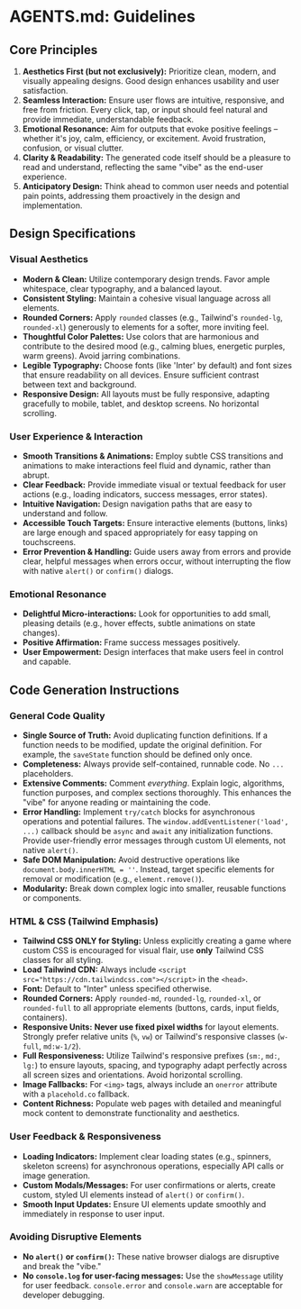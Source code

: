 # AGENTS.md: Guidelines

## Core Principles

1.  **Aesthetics First (but not exclusively):** Prioritize clean, modern, and visually appealing designs. Good design enhances usability and user satisfaction.
2.  **Seamless Interaction:** Ensure user flows are intuitive, responsive, and free from friction. Every click, tap, or input should feel natural and provide immediate, understandable feedback.
3.  **Emotional Resonance:** Aim for outputs that evoke positive feelings – whether it's joy, calm, efficiency, or excitement. Avoid frustration, confusion, or visual clutter.
4.  **Clarity & Readability:** The generated code itself should be a pleasure to read and understand, reflecting the same "vibe" as the end-user experience.
5.  **Anticipatory Design:** Think ahead to common user needs and potential pain points, addressing them proactively in the design and implementation.

## Design Specifications

### Visual Aesthetics

*   **Modern & Clean:** Utilize contemporary design trends. Favor ample whitespace, clear typography, and a balanced layout.
*   **Consistent Styling:** Maintain a cohesive visual language across all elements.
*   **Rounded Corners:** Apply `rounded` classes (e.g., Tailwind's `rounded-lg`, `rounded-xl`) generously to elements for a softer, more inviting feel.
*   **Thoughtful Color Palettes:** Use colors that are harmonious and contribute to the desired mood (e.g., calming blues, energetic purples, warm greens). Avoid jarring combinations.
*   **Legible Typography:** Choose fonts (like 'Inter' by default) and font sizes that ensure readability on all devices. Ensure sufficient contrast between text and background.
*   **Responsive Design:** All layouts must be fully responsive, adapting gracefully to mobile, tablet, and desktop screens. No horizontal scrolling.

### User Experience & Interaction

*   **Smooth Transitions & Animations:** Employ subtle CSS transitions and animations to make interactions feel fluid and dynamic, rather than abrupt.
*   **Clear Feedback:** Provide immediate visual or textual feedback for user actions (e.g., loading indicators, success messages, error states).
*   **Intuitive Navigation:** Design navigation paths that are easy to understand and follow.
*   **Accessible Touch Targets:** Ensure interactive elements (buttons, links) are large enough and spaced appropriately for easy tapping on touchscreens.
*   **Error Prevention & Handling:** Guide users away from errors and provide clear, helpful messages when errors occur, without interrupting the flow with native `alert()` or `confirm()` dialogs.

### Emotional Resonance

*   **Delightful Micro-interactions:** Look for opportunities to add small, pleasing details (e.g., hover effects, subtle animations on state changes).
*   **Positive Affirmation:** Frame success messages positively.
*   **User Empowerment:** Design interfaces that make users feel in control and capable.

## Code Generation Instructions

### General Code Quality

*   **Single Source of Truth:** Avoid duplicating function definitions. If a function needs to be modified, update the original definition. For example, the `saveState` function should be defined only once.
*   **Completeness:** Always provide self-contained, runnable code. No `...` placeholders.
*   **Extensive Comments:** Comment *everything*. Explain logic, algorithms, function purposes, and complex sections thoroughly. This enhances the "vibe" for anyone reading or maintaining the code.
*   **Error Handling:** Implement `try/catch` blocks for asynchronous operations and potential failures. The `window.addEventListener('load', ...)` callback should be `async` and `await` any initialization functions. Provide user-friendly error messages through custom UI elements, not native `alert()`.
*   **Safe DOM Manipulation:** Avoid destructive operations like `document.body.innerHTML = ''`. Instead, target specific elements for removal or modification (e.g., `element.remove()`).
*   **Modularity:** Break down complex logic into smaller, reusable functions or components.

### HTML & CSS (Tailwind Emphasis)

*   **Tailwind CSS ONLY for Styling:** Unless explicitly creating a game where custom CSS is encouraged for visual flair, use **only** Tailwind CSS classes for all styling.
*   **Load Tailwind CDN:** Always include `<script src="https://cdn.tailwindcss.com"></script>` in the `<head>`.
*   **Font:** Default to "Inter" unless specified otherwise.
*   **Rounded Corners:** Apply `rounded-md`, `rounded-lg`, `rounded-xl`, or `rounded-full` to all appropriate elements (buttons, cards, input fields, containers).
*   **Responsive Units:** **Never use fixed pixel widths** for layout elements. Strongly prefer relative units (`%`, `vw`) or Tailwind's responsive classes (`w-full`, `md:w-1/2`).
*   **Full Responsiveness:** Utilize Tailwind's responsive prefixes (`sm:`, `md:`, `lg:`) to ensure layouts, spacing, and typography adapt perfectly across all screen sizes and orientations. Avoid horizontal scrolling.
*   **Image Fallbacks:** For `<img>` tags, always include an `onerror` attribute with a `placehold.co` fallback.
*   **Content Richness:** Populate web pages with detailed and meaningful mock content to demonstrate functionality and aesthetics.

### User Feedback & Responsiveness

*   **Loading Indicators:** Implement clear loading states (e.g., spinners, skeleton screens) for asynchronous operations, especially API calls or image generation.
*   **Custom Modals/Messages:** For user confirmations or alerts, create custom, styled UI elements instead of `alert()` or `confirm()`.
*   **Smooth Input Updates:** Ensure UI elements update smoothly and immediately in response to user input.

### Avoiding Disruptive Elements

*   **No `alert()` or `confirm()`:** These native browser dialogs are disruptive and break the "vibe."
*   **No `console.log` for user-facing messages:** Use the `showMessage` utility for user feedback. `console.error` and `console.warn` are acceptable for developer debugging.

